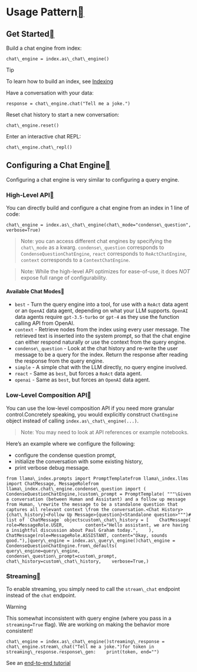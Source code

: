 Usage Pattern[](#usage-pattern "Permalink to this heading")
============================================================

Get Started[](#get-started "Permalink to this heading")
--------------------------------------------------------

Build a chat engine from index:


```
chat\_engine = index.as\_chat\_engine()
```
Tip

To learn how to build an index, see [Indexing](../../indexing/indexing.html)

Have a conversation with your data:


```
response = chat\_engine.chat("Tell me a joke.")
```
Reset chat history to start a new conversation:


```
chat\_engine.reset()
```
Enter an interactive chat REPL:


```
chat\_engine.chat\_repl()
```
Configuring a Chat Engine[](#configuring-a-chat-engine "Permalink to this heading")
------------------------------------------------------------------------------------

Configuring a chat engine is very similar to configuring a query engine.

### High-Level API[](#high-level-api "Permalink to this heading")

You can directly build and configure a chat engine from an index in 1 line of code:


```
chat\_engine = index.as\_chat\_engine(chat\_mode="condense\_question", verbose=True)
```

> Note: you can access different chat engines by specifying the `chat\_mode` as a kwarg. `condense\_question` corresponds to `CondenseQuestionChatEngine`, `react` corresponds to `ReActChatEngine`, `context` corresponds to a `ContextChatEngine`.
> 
> 


> Note: While the high-level API optimizes for ease-of-use, it does *NOT* expose full range of configurability.
> 
> 

#### Available Chat Modes[](#available-chat-modes "Permalink to this heading")

* `best` - Turn the query engine into a tool, for use with a `ReAct` data agent or an `OpenAI` data agent, depending on what your LLM supports. `OpenAI` data agents require `gpt-3.5-turbo` or `gpt-4` as they use the function calling API from OpenAI.
* `context` - Retrieve nodes from the index using every user message. The retrieved text is inserted into the system prompt, so that the chat engine can either respond naturally or use the context from the query engine.
* `condense\_question` - Look at the chat history and re-write the user message to be a query for the index. Return the response after reading the response from the query engine.
* `simple` - A simple chat with the LLM directly, no query engine involved.
* `react` - Same as `best`, but forces a `ReAct` data agent.
* `openai` - Same as `best`, but forces an `OpenAI` data agent.
### Low-Level Composition API[](#low-level-composition-api "Permalink to this heading")

You can use the low-level composition API if you need more granular control.Concretely speaking, you would explicitly construct `ChatEngine` object instead of calling `index.as\_chat\_engine(...)`.


> Note: You may need to look at API references or example notebooks.
> 
> 

Here’s an example where we configure the following:

* configure the condense question prompt,
* initialize the conversation with some existing history,
* print verbose debug message.


```
from llama\_index.prompts import PromptTemplatefrom llama\_index.llms import ChatMessage, MessageRolefrom llama\_index.chat\_engine.condense\_question import (    CondenseQuestionChatEngine,)custom\_prompt = PromptTemplate( """\Given a conversation (between Human and Assistant) and a follow up message from Human, \rewrite the message to be a standalone question that captures all relevant context \from the conversation.<Chat History>{chat\_history}<Follow Up Message>{question}<Standalone question>""")# list of `ChatMessage` objectscustom\_chat\_history = [    ChatMessage(        role=MessageRole.USER,        content="Hello assistant, we are having a insightful discussion about Paul Graham today.",    ),    ChatMessage(role=MessageRole.ASSISTANT, content="Okay, sounds good."),]query\_engine = index.as\_query\_engine()chat\_engine = CondenseQuestionChatEngine.from\_defaults(    query\_engine=query\_engine,    condense\_question\_prompt=custom\_prompt,    chat\_history=custom\_chat\_history,    verbose=True,)
```
### Streaming[](#streaming "Permalink to this heading")

To enable streaming, you simply need to call the `stream\_chat` endpoint instead of the `chat` endpoint.

Warning

This somewhat inconsistent with query engine (where you pass in a `streaming=True` flag). We are working on making the behavior more consistent!


```
chat\_engine = index.as\_chat\_engine()streaming\_response = chat\_engine.stream\_chat("Tell me a joke.")for token in streaming\_response.response\_gen:    print(token, end="")
```
See an [end-to-end tutorial](../../../examples/customization/streaming/chat_engine_condense_question_stream_response.html)

